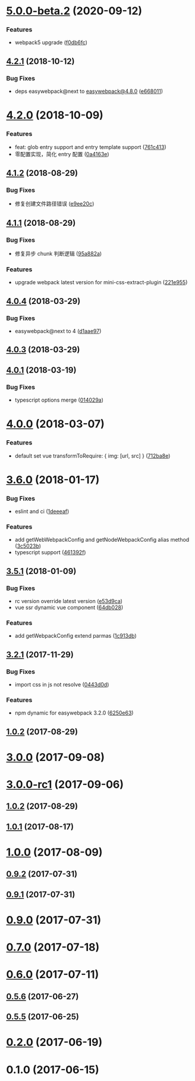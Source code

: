# [5.0.0-beta.2](https://github.com/easy-team/easywebpack-vue/compare/4.5.0...5.0.0-beta.2) (2020-09-12)

### Features

* webpack5 upgrade ([f0db6fc](https://github.com/easy-team/easywebpack-vue/commit/f0db6fcdda520d3523592532aa9d6ed6ed1a1f75))


## [4.2.1](https://github.com/easy-team/easywebpack-vue/compare/4.2.0...4.2.1) (2018-10-12)

### Bug Fixes

* deps easywebpack@next to easywebpack@4.8.0 ([e668011](https://github.com/easy-team/easywebpack-vue/commit/e66801137a072dc92c833e1e34c131d64451dbed))


# [4.2.0](https://github.com/easy-team/easywebpack-vue/compare/4.1.2...4.2.0) (2018-10-09)


### Features

* feat: glob entry support and entry template support ([761c413](https://github.com/easy-team/easywebpack-vue/commit/761c413d9bde0a10dbfbb73d39609410b074e136))
* 零配置实现，简化 entry 配置 ([0a4163e](https://github.com/easy-team/easywebpack-vue/commit/0a4163e23b4f93a09c0ccb2815042c1324ccd72a))



## [4.1.2](https://github.com/easy-team/easywebpack-vue/compare/4.1.1...4.1.2) (2018-08-29)


### Bug Fixes

* 修复创建文件路径错误 ([e9ee20c](https://github.com/easy-team/easywebpack-vue/commit/e9ee20c45449df779759df019136ab828b97c5a5))



## [4.1.1](https://github.com/easy-team/easywebpack-vue/compare/4.0.4...4.1.1) (2018-08-29)


### Bug Fixes

* 修复异步 chunk 判断逻辑 ([95a882a](https://github.com/easy-team/easywebpack-vue/commit/95a882a74bef1f0eec95d46137b57f38d08b93e4))


### Features

* upgrade webpack latest version for mini-css-extract-plugin ([221e955](https://github.com/easy-team/easywebpack-vue/commit/221e9557ab22ea4f2d018990cc95c4ca5516107c))



## [4.0.4](https://github.com/easy-team/easywebpack-vue/compare/4.0.3...4.0.4) (2018-03-29)


### Bug Fixes

* easywebpack@next to 4 ([d1aae97](https://github.com/easy-team/easywebpack-vue/commit/d1aae974d3dd71085096fd07e882f749e1ddad88))



## [4.0.3](https://github.com/easy-team/easywebpack-vue/compare/4.0.1...4.0.3) (2018-03-29)



## [4.0.1](https://github.com/easy-team/easywebpack-vue/compare/4.0.0...4.0.1) (2018-03-19)


### Bug Fixes

* typescript options merge ([014029a](https://github.com/easy-team/easywebpack-vue/commit/014029ad644a0f7b1556b2d18d96b8142fd2a0f6))



# [4.0.0](https://github.com/easy-team/easywebpack-vue/compare/3.6.0...4.0.0) (2018-03-07)


### Features

* default set vue transformToRequire: { img: [url, src] } ([712ba8e](https://github.com/easy-team/easywebpack-vue/commit/712ba8e21ba9074aeffd1f1ba2725d78642ceeb1))



# [3.6.0](https://github.com/easy-team/easywebpack-vue/compare/3.5.1...3.6.0) (2018-01-17)


### Bug Fixes

* eslint and ci ([1deeeaf](https://github.com/easy-team/easywebpack-vue/commit/1deeeaf1fe28e6694be8b7ea6dde7a90174a80e4))


### Features

* add getWebWebpackConfig and getNodeWebpackConfig alias method ([3c5023b](https://github.com/easy-team/easywebpack-vue/commit/3c5023b040878187ec63c477b9d0768bd18e1a70))
* typescript support ([461392f](https://github.com/easy-team/easywebpack-vue/commit/461392fcfa8cc24bf8d3c77ff3f6e1a8d75dea2f))



## [3.5.1](https://github.com/easy-team/easywebpack-vue/compare/3.2.1...3.5.1) (2018-01-09)


### Bug Fixes

* rc version override latest version ([e53d9ca](https://github.com/easy-team/easywebpack-vue/commit/e53d9cadf5cbdd2b6ecaf8d947da6f98b5d90e5b))
* vue ssr dynamic vue component ([64db028](https://github.com/easy-team/easywebpack-vue/commit/64db028f80266c9faa7337d52d33d44288205f61))


### Features

* add getWebpackConfig extend parmas ([1c913db](https://github.com/easy-team/easywebpack-vue/commit/1c913db76f9675b93627b1da636ac6700838aa35))



## [3.2.1](https://github.com/easy-team/easywebpack-vue/compare/3.2.0...3.2.1) (2017-11-29)


### Bug Fixes

* import css in js not resolve ([0443d0d](https://github.com/easy-team/easywebpack-vue/commit/0443d0d79970316e17f9e701d1f1594bffa98d26))


### Features

* npm dynamic for easywebpack 3.2.0 ([6250e63](https://github.com/easy-team/easywebpack-vue/commit/6250e639d1c9ef105b4c90d60c344f07f7181d1b))



## [1.0.2](https://github.com/easy-team/easywebpack-vue/compare/1.0.1...1.0.2) (2017-08-29)



# [3.0.0](https://github.com/easy-team/easywebpack-vue/compare/3.0.0-rc1...3.0.0) (2017-09-08)



# [3.0.0-rc1](https://github.com/easy-team/easywebpack-vue/compare/1.0.2...3.0.0-rc1) (2017-09-06)



## [1.0.2](https://github.com/easy-team/easywebpack-vue/compare/1.0.1...1.0.2) (2017-08-29)



## [1.0.1](https://github.com/easy-team/easywebpack-vue/compare/1.0.0...1.0.1) (2017-08-17)



# [1.0.0](https://github.com/easy-team/easywebpack-vue/compare/0.9.2...1.0.0) (2017-08-09)



## [0.9.2](https://github.com/easy-team/easywebpack-vue/compare/0.9.1...0.9.2) (2017-07-31)



## [0.9.1](https://github.com/easy-team/easywebpack-vue/compare/0.9.0...0.9.1) (2017-07-31)



# [0.9.0](https://github.com/easy-team/easywebpack-vue/compare/0.7.0...0.9.0) (2017-07-31)



# [0.7.0](https://github.com/easy-team/easywebpack-vue/compare/0.6.0...0.7.0) (2017-07-18)



# [0.6.0](https://github.com/easy-team/easywebpack-vue/compare/0.5.6...0.6.0) (2017-07-11)



## [0.5.6](https://github.com/easy-team/easywebpack-vue/compare/0.5.5...0.5.6) (2017-06-27)



## [0.5.5](https://github.com/easy-team/easywebpack-vue/compare/0.2.0...0.5.5) (2017-06-25)



# [0.2.0](https://github.com/easy-team/easywebpack-vue/compare/0.1.0...0.2.0) (2017-06-19)



# 0.1.0 (2017-06-15)



